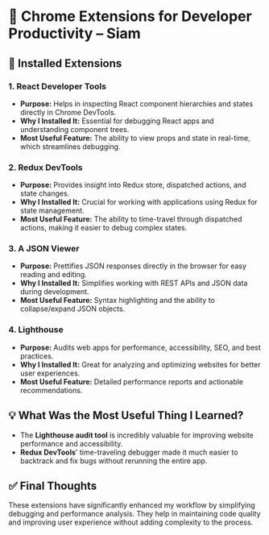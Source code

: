 # 🧩 Chrome Extensions for Developer Productivity – Siam

## 🔌 Installed Extensions

### 1. **React Developer Tools**  
- **Purpose:** Helps in inspecting React component hierarchies and states directly in Chrome DevTools.  
- **Why I Installed It:** Essential for debugging React apps and understanding component trees.  
- **Most Useful Feature:** The ability to view props and state in real-time, which streamlines debugging.

### 2. **Redux DevTools**  
- **Purpose:** Provides insight into Redux store, dispatched actions, and state changes.  
- **Why I Installed It:** Crucial for working with applications using Redux for state management.  
- **Most Useful Feature:** The ability to time-travel through dispatched actions, making it easier to debug complex states.

### 3. **A JSON Viewer**  
- **Purpose:** Prettifies JSON responses directly in the browser for easy reading and editing.  
- **Why I Installed It:** Simplifies working with REST APIs and JSON data during development.  
- **Most Useful Feature:** Syntax highlighting and the ability to collapse/expand JSON objects.

### 4. **Lighthouse**  
- **Purpose:** Audits web apps for performance, accessibility, SEO, and best practices.  
- **Why I Installed It:** Great for analyzing and optimizing websites for better user experiences.  
- **Most Useful Feature:** Detailed performance reports and actionable recommendations.

## 💡 **What Was the Most Useful Thing I Learned?**
- The **Lighthouse audit tool** is incredibly valuable for improving website performance and accessibility.
- **Redux DevTools**' time-traveling debugger made it much easier to backtrack and fix bugs without rerunning the entire app.

## ✅ **Final Thoughts**
These extensions have significantly enhanced my workflow by simplifying debugging and performance analysis. They help in maintaining code quality and improving user experience without adding complexity to the process.

